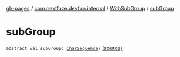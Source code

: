 [gh-pages](../../index.md) / [com.nextfaze.devfun.internal](../index.md) / [WithSubGroup](index.md) / [subGroup](./sub-group.md)

# subGroup

`abstract val subGroup: `[`CharSequence`](https://kotlinlang.org/api/latest/jvm/stdlib/kotlin/-char-sequence/index.html)`?` [(source)](https://github.com/NextFaze/dev-fun/tree/master/devfun/src/main/java/com/nextfaze/devfun/internal/Menu.kt#L14)